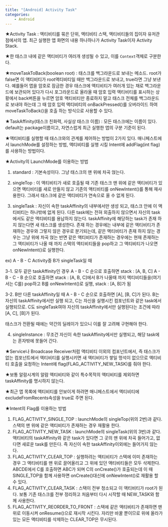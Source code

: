 ```yaml
---
title: "[Android] Activity Task"
categories:
    - Android
---
```

★Activity Task : 액티비티를 묶은 단위, 액티비티 스택, 액티비티들의 집이자 유저관점에서의 앱. 최근 실행한 앱 화면의 내용 하나하나가 Activity Task이자 Activity Stack.

★한 태스크 내에 같은 액티비티가 여러개 생성될 수 있고, 이를 `Context`객체로 구분한다.

★moveTaskToBack(boolean root) : 태스크를 백그라운드로 보내는 메소드. root가 false면 이 액티비티가 root액티비티일 때만 백그라운드로 보내고, true라면 그냥 보낸다. 예를들어 앱을 암호로 잠금한 경우 태스크에 액티비티가 여러개 있는 채로 백그라운드에 보관되어 있다가 다시 포그라운드로 올라올 때 암호 입력 액티비티를 표시하는 상황에서 back버튼을 누르면 암호 액티비티만 종료하지 말고 태스크 전체를 백그라운드로 보내야 하는데 그 때 암호 입력 액티비티의 onBackPressed()를 오버라이드 하여 moveTaskToBack()을 호출 하는 방식으로 사용할 수 있다.

★TaskAffinity(태스크 친화력, 사실상 태스크 이름) : 모든 태스크에는 이름이 있다. default는 package이름이고, 자연스럽게 최근 실행한 앱의 구분 기준이 된다.

★액티비티를 실행할 때 태스크와의 관계를 제어하는 방법이 2가지 있다. 매니페스트에서 launchMode를 설정하는 방법, 액티비티를 실행 시킬 Intent에 addFlag(int flag)를 사용하는 방법이다.

★Activity의 LaunchMode를 이용하는 방법
1. standard : 기본속성이다. 그냥 태스크의 맨 위에 차곡 얹는다.

2. singleTop : 이 액티비티가 새로 호출될 때 기존 태스크 맨 위에 같은 액티비티가 있으면 액티비티를 새로 만들지 않고 기존의 액티비티를 onNewIntent()를 통해 재사용한다. 그래서 태스크에 같은 액티비티가 연속으로 올 수 없게 된다.

3. singleTask : 자신이 속한 taskAffinity의 내부에서만 생성 되고, 태스크 안에 이 액티비티는 하나밖에 없게 된다. 다른 task에는 전혀 외출하지 않으면서 자신의 task에서도 같은 액티비티를 용납하지 않는다. taskAffinity에 해당하는 task가 존재 하지 않는다면 새 태스크를 생성한다. 존재 하는 경우에는 내부에 같은 액티비티가 존재하는 경우와 그렇지 않은 경우로 분기되는데, 같은 액티비티가 존재 하지 않는 경우는 그냥 위에 차곡 얹는 반면 같은 액티비티가 존재하는 경우에는 현재 존재하는 그 액티비티가 나올 때 까지 스택의 액티비티들을 pop하고 그 액티비티가 나오면 onNewIntent()로 실행한다.

ex) A - B - C Activity중 B가 singleTask일 때

3-1. 모두 같은 taskAffinity인 경우
A - B - C 순으로 호출하면 stack : [A, B, C]
A - B - C - B 순으로 호출하면 stack : [A, B, C]에서 B가 나올때 까지 액티비티들을(여기서는 C를) pop하고 B를 onNewIntent()로 실행, stack : [A, B]가 됨

3-2. B만 다른 taskAffinity일 때
A - B - C 순으로 호출하면 [A], [B, C]가 된다. B는 자신의 taskAffinity에서만 실행 되고, C는 자신을 실행시킨 컴포넌트와 같은 task에서 실행되므로. C도 singleTask여야 자신의 taskAffinity에서만 실행된다는 조건에 따라 [A, C], [B]가 된다.

태스크가 전환될 때에는 약간의 딜레이가 있으니 이를 잘 고려해 구현해야 한다.

4. singleInstance : 무조건 자신이 속한 taskAffinity에서만 실행되고, 해당 task에는 혼자밖에 못들어 간다.

★Service나 Broadcase Receiver처럼 액티비티 이외의 컴포넌트에서, 즉 태스크가 없는 컴포넌트에서 액티비티를 실행시키면 새 액티비티가 쌓일 멍석이 없으므로 액티비티 호출을 요청하는 Intent에 flag(FLAG_ACTIVITY_NEW_TASK)를 줘야 한다.

★보통 알람시계의 알람 액티비티와 같이 특수목적의 액티비티를 제외하면 taskAffinity를 명시하지 않는다.

★최근 앱 목록에 액티비티를 안보이게 하려면 매니페스트에서 액티비티에 excludeFromRecents속성을 true로 주면 된다.

★Intent의 Flag를 이용하는 방법
1. FLAG_ACTIVITY_SINGLE_TOP : launchMode의 singleTop(위의 2번)과 같다. 스택의 맨 위에 같은 액티비티가 존재하는 경우 재활용 한다.
2. FLAG_ACTIVITY_NEW_TASK : launchMode의 singleTask(위의 3번)과 같다. 액티비티의 taskAffinity와 같은 task가 있다면 그 곳의 맨 위에 차곡 들어가고, 없다면 새로운 task를 만든다. 즉 자신이 속한 taskAffinity이외에는 들어가지 않는다.
3. FLAG_ACTIVITY_CLEAR_TOP : 실행하려는 액티비티가 스택에 이미 존재하는 경우 그 액티비티를 맨 위로 끌어올리고 그 위에 있던 액티비티들은 모두 삭제한다. ABCDE에서 C를 호출하면 ABC가 되며 C의 onCreate()가 호출되는데 이 때 SINGLE_TOP을 함께 사용하면 onCreate()대신에 onNewIntent()로 재활용 할 수 있다.
4. FLAG_ACTIVITY_CLEAR_TASK : 스택이 전부 청소되고 이 액티비티가 root가 된다. 보통 기존 태스크를 전부 정리하고 처음부터 다시 시작할 때 NEW_TASK와 함께 사용한다.
5. FLAG_ACTIVITY_REORDER_TO_FRONT : 스택에 같은 액티비티가 존재하면 맨 위로 이동시켜 onResume()으로 재시작 시킨다. 자리만 바꿀 뿐이므로 위에 올라가있는 모든 액티비티를 삭제하는 CLEAR_TOP은 무시된다.